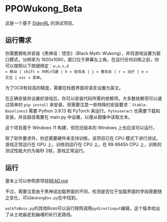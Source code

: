 # PPOWukong_Beta

这是一个基于 [EldenRL](https://github.com/ocram444/EldenRL) 的测试项目。

## 运行需求

你需要拥有并安装《黑神话：悟空》（Black Myth: Wukong），并将游戏设置为窗口模式，分辨率为 1920x1080，窗口位于屏幕左上角。在运行任何训练之前，你可以按照以下按键绑定：<code>w,a,s,d = 移动 | shift = 冲刺/闪避 | h = 轻攻击 | j = 重攻击 | r = 治疗 | e = 交互 | esc = 菜单</code>。

为了OCR有较高的精度，需要在标题界面将语言设置为英文。

在正确安装并设置好游戏后，你可以安装代码所需的依赖项。大多数依赖项可以通过简单的 <code>pip install</code> 来安装，但需要注意一些特殊的安装要求：<code>Stable-Baselines3</code> 需要 Python 3.9.13 和 PyTorch 来运行。<code>Pytesseract</code> 也需要下载和安装，并且路径需要在 main.py 中设置，以便从图像中读取文本。

这个项目基于 Windows 11 构建，但在旧版本的 Windows 上也应该可以运行。

除了软件要求外，你还需要硬件来支持训练。该项目已在 CPU 模式下进行测试，游戏正常运行在 GPU 上，训练则运行在 CPU 上。在 R9 8945h CPU 上，训练的测试性能大约为每秒 2帧，游戏正常运行。

## 运行
基本上可以参照原项目[READ.md](https://github.com/ocram444/EldenRL/blob/main/README.md)

不过，需要注意由于黑神话加载界面的不同，检测是否位于加载界面的字段需要随之变化，可以`WukongEnv.py`在中找到。

`walkToBoss.py`的其他Boss可以自行按照调用`pydirectinput`编辑，这个版本给出了从土地庙走到幽魂的处行走路线。
